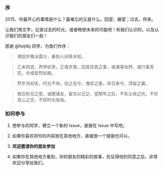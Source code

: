 ### 序

2015，你最开心的事情是什么？最难忘的又是什么。回望，展望；过去，将来。

让我们用文字，记录过去的时光，或者畅想未来的可能吧！和我们认识的，以及认识我们的朋友们一起！

感谢 @feijilbj 同学，为我们作序：

> 律回岁晚冰霜少，春到人间草木知。

> 乙未将逝，丙申如至，正值岁尾，回首往昔之事，或诸事怡然，或行事苦厄，亦或安然如故。

> 然岁月如矢，时光不待，往之去兮，惟存之美，异日来兮，须留之冀。

> 故应秋兄之意，诚邀诸友，留文以记之，望期年之后，不失父母之托，不负吾心之志，不叹时光匆匆。

### 如何参与

1.  想参与的同学，建立一个新的 Issue，直接在 Issue 中写吧。

2.  如果你喜欢将你的内容放在其他地方，直接放一个链接也可以。

3.  **欢迎邀请你的朋友参加**

4.  如果你在其他地方看到，你的朋友的精彩的故事，在征得他的同意之后，非常欢迎分享给我们。
